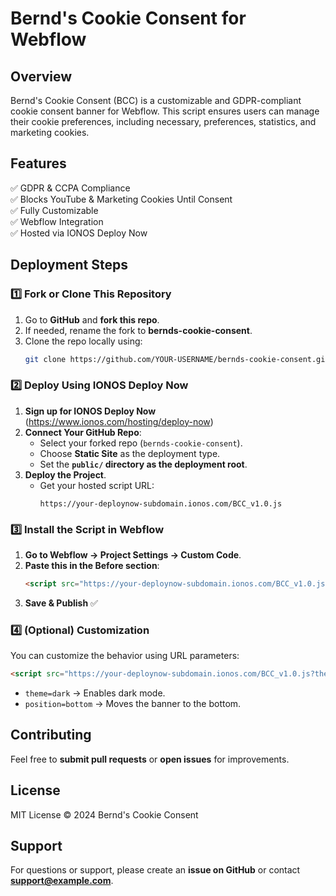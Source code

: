 # Bernd's Cookie Consent for Webflow

## Overview
Bernd's Cookie Consent (BCC) is a customizable and GDPR-compliant cookie consent banner for Webflow. This script ensures users can manage their cookie preferences, including necessary, preferences, statistics, and marketing cookies.

## Features
✅ GDPR & CCPA Compliance  
✅ Blocks YouTube & Marketing Cookies Until Consent  
✅ Fully Customizable  
✅ Webflow Integration  
✅ Hosted via IONOS Deploy Now  

## Deployment Steps
### 1️⃣ Fork or Clone This Repository
1. Go to **GitHub** and **fork this repo**.
2. If needed, rename the fork to **bernds-cookie-consent**.
3. Clone the repo locally using:
   ```sh
   git clone https://github.com/YOUR-USERNAME/bernds-cookie-consent.git
   ```

### 2️⃣ Deploy Using IONOS Deploy Now
1. **Sign up for IONOS Deploy Now** (https://www.ionos.com/hosting/deploy-now)
2. **Connect Your GitHub Repo**:
   - Select your forked repo (`bernds-cookie-consent`).
   - Choose **Static Site** as the deployment type.
   - Set the **`public/` directory as the deployment root**.
3. **Deploy the Project**.
   - Get your hosted script URL:
     ```
     https://your-deploynow-subdomain.ionos.com/BCC_v1.0.js
     ```

### 3️⃣ Install the Script in Webflow
1. **Go to Webflow → Project Settings → Custom Code**.
2. **Paste this in the Before </body> section**:
   ```html
   <script src="https://your-deploynow-subdomain.ionos.com/BCC_v1.0.js" defer></script>
   ```
3. **Save & Publish** ✅

### 4️⃣ (Optional) Customization
You can customize the behavior using URL parameters:
```html
<script src="https://your-deploynow-subdomain.ionos.com/BCC_v1.0.js?theme=dark&position=bottom"></script>
```
- `theme=dark` → Enables dark mode.
- `position=bottom` → Moves the banner to the bottom.

## Contributing
Feel free to **submit pull requests** or **open issues** for improvements.

## License
MIT License © 2024 Bernd's Cookie Consent

## Support
For questions or support, please create an **issue on GitHub** or contact **support@example.com**.

